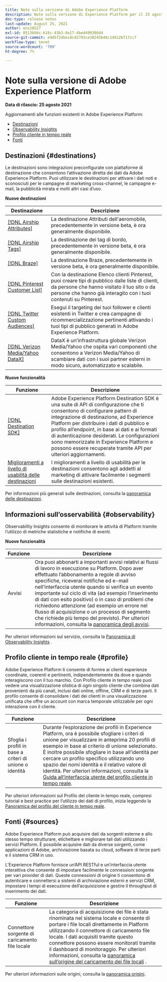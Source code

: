 ```yaml
---
title: Note sulla versione di Adobe Experience Platform
description: Note sulla versione di Experience Platform per il 25 agosto 2021.
doc-type: release notes
last-update: August 25, 2021
author: ens28527
exl-id: 0513b9dc-b16c-43b3-8e17-4be4499308d4
source-git-commit: e9d5f24bec8cd2793ce30245b46c1d912bf17cc7
workflow-type: tm+mt
source-wordcount: '709'
ht-degree: 7%

---
```


# Note sulla versione di Adobe Experience Platform

**Data di rilascio: 25 agosto 2021**

Aggiornamenti alle funzioni esistenti in Adobe Experience Platform:

- [Destinazioni](#destinations)
- [Observability Insights](#observability)
- [Profilo cliente in tempo reale](#profile)
- [Fonti](#sources)

## Destinazioni {#destinations}

Le destinazioni sono integrazioni preconfigurate con piattaforme di destinazione che consentono l’attivazione diretta dei dati da Adobe Experience Platform. Puoi utilizzare le destinazioni per attivare i dati noti e sconosciuti per le campagne di marketing cross-channel, le campagne e-mail, la pubblicità mirata e molti altri casi d’uso.

**Nuove destinazioni**

| Destinazione | Descrizione |
| ----------- | ----------- |
| [[!DNL Airship Attributes]](../../destinations/catalog/mobile-engagement/airship-attributes.md) | La destinazione Attributi dell&#39;aeromobile, precedentemente in versione beta, è ora generalmente disponibile. |
| [[!DNL Airship Tags]](../../destinations/catalog/mobile-engagement/airship-tags.md) | La destinazione dei tag di bordo, precedentemente in versione beta, è ora generalmente disponibile. |
| [[!DNL Braze]](../../destinations/catalog/mobile-engagement/braze.md) | La destinazione Braze, precedentemente in versione beta, è ora generalmente disponibile. |
| [[!DNL Pinterest Customer List]](../../destinations/catalog/advertising/pinterest.md) | Con la destinazione Elenco clienti Pinterest, puoi creare tipi di pubblico dalle liste di clienti, da persone che hanno visitato il tuo sito o da persone che hanno già interagito con i tuoi contenuti su Pinterest. |
| [[!DNL Twitter Custom Audiences]](../../destinations/catalog/social/twitter.md) | Esegui il targeting dei tuoi follower e clienti esistenti in Twitter e crea campagne di ricommercializzazione pertinenti attivando i tuoi tipi di pubblico generati in Adobe Experience Platform. |
| [[!DNL Verizon Media/Yahoo DataX]](../../destinations/catalog/advertising/datax.md) | DataX è un’infrastruttura globale Verizon Media/Yahoo che ospita vari componenti che consentono a Verizon Media/Yahoo di scambiare dati con i suoi partner esterni in modo sicuro, automatizzato e scalabile. |

**Nuove funzionalità**

| Funzione | Descrizione |
| --- | --- |
| [[!DNL Destination SDK]](../../destinations/destination-sdk/overview.md) | Adobe Experience Platform Destination SDK è una suite di API di configurazione che ti consentono di configurare pattern di integrazione di destinazione, ad Experience Platform per distribuire i dati di pubblico e profilo all’endpoint, in base ai dati e ai formati di autenticazione desiderati. Le configurazioni sono memorizzate in Experience Platform e possono essere recuperate tramite API per ulteriori aggiornamenti. |
| [Miglioramenti a livello di usabilità delle destinazioni](../../destinations/ui/activation-overview.md) | I miglioramenti a livello di usabilità per le destinazioni consentono agli addetti al marketing di attivare facilmente i segmenti sulle destinazioni esistenti. |

Per informazioni più generali sulle destinazioni, consulta la [panoramica delle destinazioni](../../destinations/home.md).

## Informazioni sull’osservabilità {#observability}

Observability Insights consente di monitorare le attività di Platform tramite l’utilizzo di metriche statistiche e notifiche di eventi.

**Nuove funzionalità**

| Funzione | Descrizione |
| --- | --- |
| Avvisi | Ora puoi abbonarti a importanti avvisi relativi ai flussi di lavoro in esecuzione su Platform. Dopo aver effettuato l’abbonamento a regole di avviso specifiche, riceverai notifiche ed e-mail nell’interfaccia utente quando si verifica un evento importante sul ciclo di vita (ad esempio l’inserimento di dati con esito positivo) o in caso di problemi che richiedono attenzione (ad esempio un errore nel flusso di acquisizione o un processo di segmento che richiede più tempo del previsto). Per ulteriori informazioni, consulta la [panoramica degli avvisi](../../observability/alerts/overview.md). |

Per ulteriori informazioni sul servizio, consulta la [Panoramica di Observability Insights](../../observability/home.md) .

## Profilo cliente in tempo reale {#profile}

Adobe Experience Platform ti consente di fornire ai clienti esperienze coordinate, coerenti e pertinenti, indipendentemente da dove e quando interagiscono con il tuo marchio. Con Profilo cliente in tempo reale puoi vedere una visualizzazione olistica di ogni singolo cliente che combina dati provenienti da più canali, inclusi dati online, offline, CRM e di terze parti. Il profilo consente di consolidare i dati dei clienti in una visualizzazione unificata che offre un account con marca temporale utilizzabile per ogni interazione con il cliente.

| Funzione | Descrizione |
| ------- | ----------- |
| Sfoglia i profili in base a criteri di unione o identità | Durante l’esplorazione dei profili in Experience Platform, ora è possibile sfogliare i criteri di unione per visualizzare in anteprima 20 profili di esempio in base al criterio di unione selezionato. È inoltre possibile sfogliare in base all’identità per cercare un profilo specifico utilizzando uno spazio dei nomi identità e il relativo valore di identità. Per ulteriori informazioni, consulta la [Guida all’interfaccia utente del profilo cliente in tempo reale](../../profile/ui/user-guide.md). |

Per ulteriori informazioni sul Profilo del cliente in tempo reale, compresi tutorial e best practice per l’utilizzo dei dati di profilo, inizia leggendo la [Panoramica del profilo del cliente in tempo reale](../../profile/home.md).

## Fonti {#sources}

Adobe Experience Platform può acquisire dati da sorgenti esterne e allo stesso tempo strutturare, etichettare e migliorare tali dati utilizzando i servizi Platform. È possibile acquisire dati da diverse sorgenti, come applicazioni di Adobe, archiviazione basata su cloud, software di terze parti e il sistema CRM in uso.

L’Experience Platform fornisce un’API RESTful e un’interfaccia utente interattiva che consente di impostare facilmente le connessioni sorgente per vari provider di dati. Queste connessioni di origine ti consentono di autenticare e connettersi a sistemi di archiviazione esterni e servizi CRM, impostare i tempi di esecuzione dell’acquisizione e gestire il throughput di inserimento dei dati.

| Funzione | Descrizione |
| ------- | ----------- |
| Connettore sorgente di caricamento file locale | La categoria di acquisizione dei file è stata rinominata nel sistema locale e consente di portare i file locali direttamente in Platform utilizzando il connettore di caricamento file locale. I dati acquisiti tramite questo connettore possono essere monitorati tramite il dashboard di monitoraggio. Per ulteriori informazioni, consulta la [panoramica sull’origine del caricamento dei file locali](../../sources/connectors/local-system/local-file-upload.md) . |

Per ulteriori informazioni sulle origini, consulta la [panoramica origini](../../sources/home.md).
